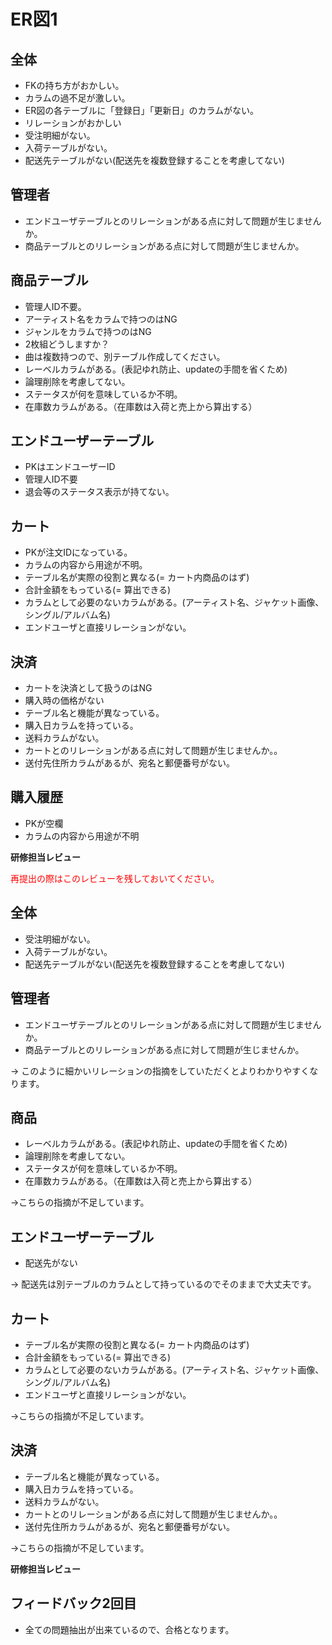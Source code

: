 # ER図1
## 全体
- FKの持ち方がおかしい。
- カラムの過不足が激しい。
- ER図の各テーブルに「登録日」「更新日」のカラムがない。
- リレーションがおかしい
- 受注明細がない。
- 入荷テーブルがない。
- 配送先テーブルがない(配送先を複数登録することを考慮してない)

## 管理者
- エンドユーザテーブルとのリレーションがある点に対して問題が生じませんか。
- 商品テーブルとのリレーションがある点に対して問題が生じませんか。

## 商品テーブル
- 管理人ID不要。
- アーティスト名をカラムで持つのはNG
- ジャンルをカラムで持つのはNG
- 2枚組どうしますか？
- 曲は複数持つので、別テーブル作成してください。
- レーベルカラムがある。(表記ゆれ防止、updateの手間を省くため)
- 論理削除を考慮してない。
- ステータスが何を意味しているか不明。
- 在庫数カラムがある。（在庫数は入荷と売上から算出する）

## エンドユーザーテーブル
- PKはエンドユーザーID
- 管理人ID不要
- 退会等のステータス表示が持てない。

## カート
- PKが注文IDになっている。
- カラムの内容から用途が不明。
- テーブル名が実際の役割と異なる(= カート内商品のはず)
- 合計金額をもっている(= 算出できる)
- カラムとして必要のないカラムがある。(アーティスト名、ジャケット画像、シングル/アルバム名)
- エンドユーザと直接リレーションがない。

## 決済
- カートを決済として扱うのはNG
- 購入時の価格がない
- テーブル名と機能が異なっている。
- 購入日カラムを持っている。
- 送料カラムがない。
- カートとのリレーションがある点に対して問題が生じませんか。。
- 送付先住所カラムがあるが、宛名と郵便番号がない。

## 購入履歴
- PKが空欄
- カラムの内容から用途が不明

**研修担当レビュー**

<font color="red">再提出の際はこのレビューを残しておいてください。</font>

## 全体
- 受注明細がない。
- 入荷テーブルがない。
- 配送先テーブルがない(配送先を複数登録することを考慮してない)

## 管理者
- エンドユーザテーブルとのリレーションがある点に対して問題が生じませんか。
- 商品テーブルとのリレーションがある点に対して問題が生じませんか。

→ このように細かいリレーションの指摘をしていただくとよりわかりやすくなります。

## 商品
- レーベルカラムがある。(表記ゆれ防止、updateの手間を省くため)
- 論理削除を考慮してない。
- ステータスが何を意味しているか不明。
- 在庫数カラムがある。（在庫数は入荷と売上から算出する）

→こちらの指摘が不足しています。

## エンドユーザーテーブル

- 配送先がない

→ 配送先は別テーブルのカラムとして持っているのでそのままで大丈夫です。

## カート
- テーブル名が実際の役割と異なる(= カート内商品のはず)
- 合計金額をもっている(= 算出できる)
- カラムとして必要のないカラムがある。(アーティスト名、ジャケット画像、シングル/アルバム名)
- エンドユーザと直接リレーションがない。

→こちらの指摘が不足しています。

## 決済
- テーブル名と機能が異なっている。
- 購入日カラムを持っている。
- 送料カラムがない。
- カートとのリレーションがある点に対して問題が生じませんか。。
- 送付先住所カラムがあるが、宛名と郵便番号がない。

→こちらの指摘が不足しています。

**研修担当レビュー**
## フィードバック2回目
- 全ての問題抽出が出来ているので、合格となります。
